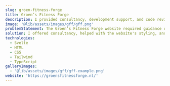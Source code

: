 ```yaml
---
slug: groen-fitness-forge
title: Groen’s Fitness Forge
description: I provided consultancy, development support, and code reviews for Groen’s Fitness Forge, focusing on best practices, styling, and code quality.
image: '@lib/assets/images/gff/gff.png'
problemStatement: The Groen’s Fitness Forge website required guidance on best practices, styling and code reviews to ensure a good user experience.
solution: I offered consultancy, helped with the website's styling, and conducted code reviews to improve the site's overall quality and maintainability.
technologies:
  - Svelte
  - HTML
  - CSS
  - Tailwind
  - TypeScript
galleryImages:
  - '@lib/assets/images/gff/gff-example.png'
website: 'https://groensfitnessforge.nl/'
---
```

